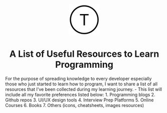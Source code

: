 <p align="center">
    <img src="./images/thong-logo.png" alt="Thong's Logo">
</p>
<h1 align="center">
A List of Useful Resources to Learn Programming
</h1>
<p>
    For the purpose of spreading knowledge to every developer especially those who just started to learn how to program, I want to share a list of all resources that I've been collected during my learning journey. 
    - This list will include all my favorite preferences listed below:
        1. Programming blogs
        2. Github repos
        3. UI/UX design tools
        4. Interview Prep Platforms
        5. Online Courses
        6. Books
        7. Others (icons, cheatsheets, images resources)
</p>